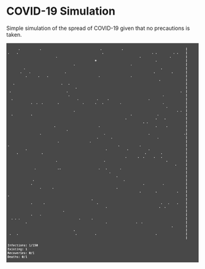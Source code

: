 # COVID-19 Simulation

Simple simulation of the spread of COVID-19 given that no precautions is taken.

![](demo.gif)
